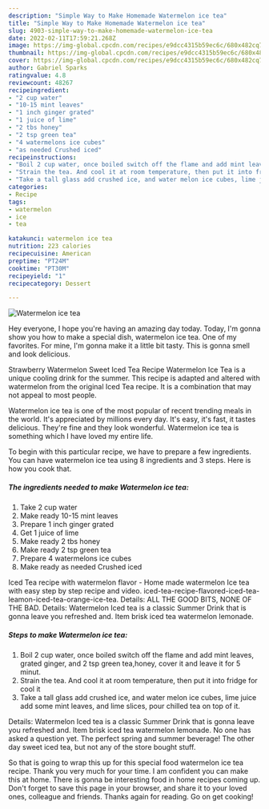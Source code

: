 ```yaml
---
description: "Simple Way to Make Homemade Watermelon ice tea"
title: "Simple Way to Make Homemade Watermelon ice tea"
slug: 4903-simple-way-to-make-homemade-watermelon-ice-tea
date: 2022-02-11T17:59:21.268Z
image: https://img-global.cpcdn.com/recipes/e9dcc4315b59ec6c/680x482cq70/watermelon-ice-tea-recipe-main-photo.jpg
thumbnail: https://img-global.cpcdn.com/recipes/e9dcc4315b59ec6c/680x482cq70/watermelon-ice-tea-recipe-main-photo.jpg
cover: https://img-global.cpcdn.com/recipes/e9dcc4315b59ec6c/680x482cq70/watermelon-ice-tea-recipe-main-photo.jpg
author: Gabriel Sparks
ratingvalue: 4.8
reviewcount: 48267
recipeingredient:
- "2 cup water"
- "10-15 mint leaves"
- "1 inch ginger grated"
- "1 juice of lime"
- "2 tbs honey"
- "2 tsp green tea"
- "4 watermelons ice cubes"
- "as needed Crushed iced"
recipeinstructions:
- "Boil 2 cup water, once boiled switch off the flame and add mint leaves, grated ginger, and 2 tsp green tea,honey, cover it and leave it for 5 minut."
- "Strain the tea. And cool it at room temperature, then put it into fridge for cool it"
- "Take a tall glass add crushed ice, and water melon ice cubes, lime juice add some mint leaves, and lime slices, pour chilled tea on top of it."
categories:
- Recipe
tags:
- watermelon
- ice
- tea

katakunci: watermelon ice tea 
nutrition: 223 calories
recipecuisine: American
preptime: "PT24M"
cooktime: "PT30M"
recipeyield: "1"
recipecategory: Dessert

---
```



![Watermelon ice tea](https://img-global.cpcdn.com/recipes/e9dcc4315b59ec6c/680x482cq70/watermelon-ice-tea-recipe-main-photo.jpg)

Hey everyone, I hope you're having an amazing day today. Today, I'm gonna show you how to make a special dish, watermelon ice tea. One of my favorites. For mine, I'm gonna make it a little bit tasty. This is gonna smell and look delicious.

Strawberry Watermelon Sweet Iced Tea Recipe Watermelon Ice Tea is a unique cooling drink for the summer. This recipe is adapted and altered with watermelon from the original Iced Tea recipe. It is a combination that may not appeal to most people.

Watermelon ice tea is one of the most popular of recent trending meals in the world. It's appreciated by millions every day. It's easy, it's fast, it tastes delicious. They're fine and they look wonderful. Watermelon ice tea is something which I have loved my entire life.


To begin with this particular recipe, we have to prepare a few ingredients. You can have watermelon ice tea using 8 ingredients and 3 steps. Here is how you cook that.

<!--inarticleads1-->

##### The ingredients needed to make Watermelon ice tea:

1. Take 2 cup water
1. Make ready 10-15 mint leaves
1. Prepare 1 inch ginger grated
1. Get 1 juice of lime
1. Make ready 2 tbs honey
1. Make ready 2 tsp green tea
1. Prepare 4 watermelons ice cubes
1. Make ready as needed Crushed iced


Iced Tea recipe with watermelon flavor - Home made watermelon Ice tea with easy step by step recipe and video. iced-tea-recipe-flavored-iced-tea-leamon-iced-tea-orange-ice-tea. Details: ALL THE GOOD BITS, NONE OF THE BAD. Details: Watermelon Iced tea is a classic Summer Drink that is gonna leave you refreshed and. Item brisk iced tea watermelon lemonade. 

<!--inarticleads2-->

##### Steps to make Watermelon ice tea:

1. Boil 2 cup water, once boiled switch off the flame and add mint leaves, grated ginger, and 2 tsp green tea,honey, cover it and leave it for 5 minut.
1. Strain the tea. And cool it at room temperature, then put it into fridge for cool it
1. Take a tall glass add crushed ice, and water melon ice cubes, lime juice add some mint leaves, and lime slices, pour chilled tea on top of it.


Details: Watermelon Iced tea is a classic Summer Drink that is gonna leave you refreshed and. Item brisk iced tea watermelon lemonade. No one has asked a question yet. The perfect spring and summer beverage! The other day sweet iced tea, but not any of the store bought stuff. 

So that is going to wrap this up for this special food watermelon ice tea recipe. Thank you very much for your time. I am confident you can make this at home. There is gonna be interesting food in home recipes coming up. Don't forget to save this page in your browser, and share it to your loved ones, colleague and friends. Thanks again for reading. Go on get cooking!
